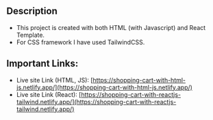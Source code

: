 
## Description
- This project is created with both HTML (with Javascript) and React Template.
- For CSS framework I have used TailwindCSS.

## Important Links:

- Live site Link (HTML, JS): [https://shopping-cart-with-html-js.netlify.app/](https://shopping-cart-with-html-js.netlify.app/)
- Live site Link (React): [https://shopping-cart-with-reactjs-tailwind.netlify.app/](https://shopping-cart-with-reactjs-tailwind.netlify.app/)
